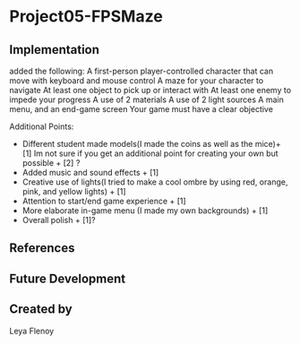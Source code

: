 # Project05-FPSMaze



## Implementation

added the following:
A first-person player-controlled character that can move with keyboard and mouse control
A maze for your character to navigate
At least one object to pick up or interact with
At least one enemy to impede your progress
A use of 2 materials
A use of 2 light sources
A main menu, and an end-game screen
Your game must have a clear objective

Additional Points:
- Different student made models(I made the coins as well as the mice)+ [1] Im not sure if you get an additional point for creating your own but possible + [2] ?
- Added music and sound effects + [1]
- Creative use of lights(I tried to make a cool ombre by using red, orange, pink, and yellow lights) + [1]
- Attention to start/end game experience + [1]
- More elaborate in-game menu (I made my own backgrounds) + [1]
- Overall polish + [1]?

## References

## Future Development

## Created by
Leya Flenoy